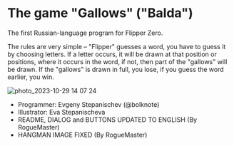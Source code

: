 # The game "Gallows" ("Balda")
The first Russian-language program for Flipper Zero.

The rules are very simple – "Flipper" guesses a word, you have to guess it by choosing letters. If a letter occurs, it will be drawn at that position or positions, where it occurs in the word, if not, then part of the "gallows" will be drawn. If the "gallows" is drawn in full, you lose, if you guess the word earlier, you win.

![photo_2023-10-29 14 07 24](https://github.com/bolknote/Flipper-Zero-Hangman-Game/assets/392509/09bbfb68-8d3e-48a7-85b8-0eec082c67ea)

* Programmer: Evgeny Stepanischev (@bolknote) 
* Illustrator: Eva Stepanischeva
* README, DIALOG and BUTTONS UPDATED TO ENGLISH (By RogueMaster)
* HANGMAN IMAGE FIXED (By RogueMaster)
